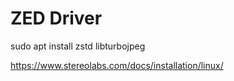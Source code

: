 # ZED Driver

sudo apt install zstd libturbojpeg

https://www.stereolabs.com/docs/installation/linux/
